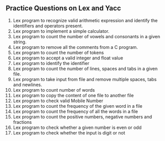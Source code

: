 ## Practice Questions on Lex and Yacc

1. Lex program to recognize valid arithmetic expression and identify the identifiers and operators present. 
2. Lex program to implement a simple calculator.
3. Lex program to count the number of vowels and consonants in a given string.
4. Lex program to remove all the comments from a C program.
5. Lex program to count the number of tokens
6. Lex program to accept a valid integer and float value
7. Lex program to identify the identifier
8. Lex program to count the number of lines, spaces and tabs in a given file.
9. Lex program to take input from file and remove multiple spaces, tabs and newlines.
10. Lex program to count number of words
11. Lex program to copy the content of one file to another file
12. Lex program to check valid Mobile Number
13. Lex program to count the frequency of the given word in a file
14. Lex program to count the frequency of all the words in a file
15. Lex program to count the positive numbers, negative numbers and fractions
16. Lex program to check whether a given number is even or odd
17. Lex program to check whether the input is digit or not